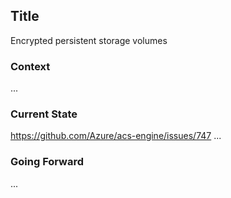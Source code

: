 ## Title
Encrypted persistent storage volumes
### Context
...
### Current State
https://github.com/Azure/acs-engine/issues/747 
...
### Going Forward
...

